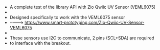 
 * A complete test of the library API with Zio Qwiic UV Sensor (VEML6075)
 * 
 * Designed specifically to work with the VEML6075 sensor
 * ----> https://www.smart-prototyping.com/Zio-Qwiic-UV-Sensor-VEML6075
 *
 * These sensors use I2C to communicate, 2 pins (SCL+SDA) are required
 * to interface with the breakout.
